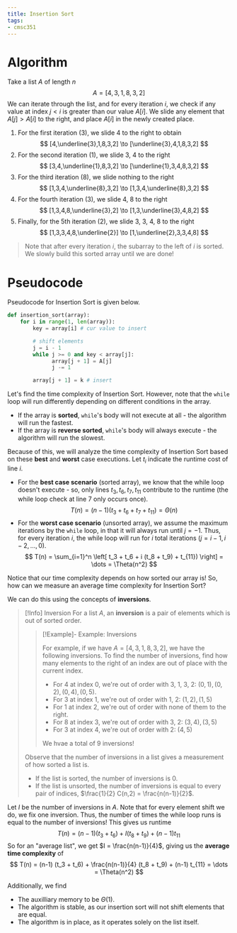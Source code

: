 ```yaml
---
title: Insertion Sort
tags:
- cmsc351
---
```


# Algorithm
Take a list $A$ of length $n$
$$
        A = [4,3,1,8,3,2]
$$
We can iterate through the list, and for every iteration $i$, we check if any value at index $j < i$ is greater than our value $A[i]$. We slide any element that $A[j] > A[i]$ to the right, and place $A[i]$ in the newly created place.
1. For the first iteration (3), we slide 4 to the right to obtain
   $$
        [4,\underline{3},1,8,3,2] \to [\underline{3},4,1,8,3,2]
   $$
2. For the second iteration (1), we slide 3, 4 to the right
   $$
        [3,4,\underline{1},8,3,2] \to [\underline{1},3,4,8,3,2]
   $$
3. For the third iteration (8), we slide nothing to the right
   $$
        [1,3,4,\underline{8},3,2] \to [1,3,4,\underline{8},3,2]
   $$
4. For the fourth iteration (3), we slide 4, 8 to the right
   $$
        [1,3,4,8,\underline{3},2] \to [1,3,\underline{3},4,8,2]
   $$
5. Finally, for the 5th iteration (2), we slide 3, 3, 4, 8 to the right
   $$
        [1,3,3,4,8,\underline{2}] \to [1,\underline{2},3,3,4,8]
   $$
> Note that after every iteration $i$, the subarray to the left of $i$ is sorted. We slowly build this sorted array until we are done!

# Pseudocode
Pseudocode for Insertion Sort is given below.

```python
def insertion_sort(array):
    for i in range(1, len(array)):
        key = array[i] # cur value to insert

        # shift elements
        j = i - 1
        while j >= 0 and key < array[j]: 
              array[j + 1] = A[j]
              j -= 1

        array[j + 1] = k # insert 
```

Let's find the time complexity of Insertion Sort. However, note that the `while` loop will run differently depending on different conditions in the array.
- If the array is **sorted**, `while`'s body will not execute at all - the algorithm will run the fastest.
- If the array is **reverse sorted**, `while`'s body will always execute - the algorithm will run the slowest.

Because of this, we will analyze the time complexity of Insertion Sort based on these **best** and **worst** case executions. Let $t_{i}$ indicate the runtime cost of line $i$.
- For the **best case scenario** (sorted array), we know that the while loop doesn't execute - so, only lines $t_3, t_6, t_7, t_{11}$ contribute to the runtime (the while loop check at line 7 only occurs once).
  $$
        T(n) = (n - 1) (t_3 + t_6 + t_7 + t_{11}) = \Theta(n)
  $$
- For the **worst case scenario** (unsorted array), we assume the maximum iterations by the `while` loop, in that it will always run until $j = -1$. Thus, for every iteration $i$, the while loop will run for $i$ total iterations ($j=i-1, i-2, \dots, 0$).
  $$
        T(n) = \sum_{i=1}^n \left[ t_3 + t_6 + i (t_8 + t_9) + t_{11}) \right] = \dots = \Theta(n^2)
  $$

Notice that our time complexity depends on how sorted our array is! So, how can we measure an average time complexity for Insertion Sort?

We can do this using the concepts of **inversions**.

> [!Info] Inversion
> For a list $A$, an **inversion** is a pair of elements which is out of sorted order.
>
> > [!Example]- Example: Inversions
> >
> > For example, if we have $A = [4,3,1,8,3,2]$, we have the following inversions. To find the number of inversions, find how many elements to the right of an index are out of place with the current index.
> > - For 4 at index 0, we're out of order with 3, 1, 3, 2: $(0,1), (0,2), (0,4), (0,5)$.
> > - For 3 at index 1, we're out of order with 1, 2: $(1,2), (1,5)$
> > - For 1 at index 2, we're out of order with none of them to the right.
> > - For 8 at index 3, we're out of order with 3, 2: $(3,4), (3,5)$
> > - For 3 at index 4, we're out of order with 2: $(4,5)$
> >
> > We hvae a total of 9 inversions!
>
> Observe that the number of inversions in a list gives a measurement of how sorted a list is.
> - If the list is sorted, the number of inversions is 0.
> - If the list is unsorted, the number of inversions is equal to every pair of indices, $\frac{1}{2} C(n,2) = \frac{n(n-1)}{2}$.

Let $I$ be the number of inversions in $A$. Note that for every element shift we do, we fix one inversion. Thus, the number of times the while loop runs is equal to the number of inversions! This gives us runtime
$$
        T(n) = (n-1) (t_3 + t_6) + I(t_8 + t_9) + (n-1) t_{11}
$$
So for an "average list", we get $I = \frac{n(n-1)}{4}$, giving us the **average time complexity** of
$$
        T(n) = (n-1) (t_3 + t_6) + \frac{n(n-1)}{4} (t_8 + t_9) + (n-1) t_{11} = \dots = \Theta(n^2)
$$

Additionally, we find
- The auxilliary memory to be $\Theta(1)$.
- The algorithm is stable, as our insertion sort will not shift elements that are equal.
- The algorithm is in place, as it operates solely on the list itself.
